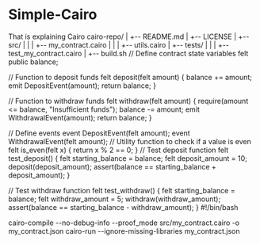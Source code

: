 # Simple-Cairo
That is explaining Cairo
cairo-repo/
  |
  +-- README.md
  |
  +-- LICENSE
  |
  +-- src/
  |     |
  |     +-- my_contract.cairo
  |     |
  |     +-- utils.cairo
  |
  +-- tests/
  |     |
  |     +-- test_my_contract.cairo
  |
  +-- build.sh
// Define contract state variables
felt public balance;

// Function to deposit funds
felt deposit(felt amount) {
  balance += amount;
  emit DepositEvent(amount);
  return balance;
}

// Function to withdraw funds
felt withdraw(felt amount) {
  require(amount <= balance, "Insufficient funds");
  balance -= amount;
  emit WithdrawalEvent(amount);
  return balance;
}

// Define events
event DepositEvent(felt amount);
event WithdrawalEvent(felt amount);
// Utility function to check if a value is even
felt is_even(felt x) {
  return x % 2 == 0;
}
// Test deposit function
felt test_deposit() {
  felt starting_balance = balance;
  felt deposit_amount = 10;
  deposit(deposit_amount);
  assert(balance == starting_balance + deposit_amount);
}

// Test withdraw function
felt test_withdraw() {
  felt starting_balance = balance;
  felt withdraw_amount = 5;
  withdraw(withdraw_amount);
  assert(balance == starting_balance - withdraw_amount);
}
#!/bin/bash

cairo-compile --no-debug-info --proof_mode src/my_contract.cairo -o my_contract.json
cairo-run --ignore-missing-libraries my_contract.json
